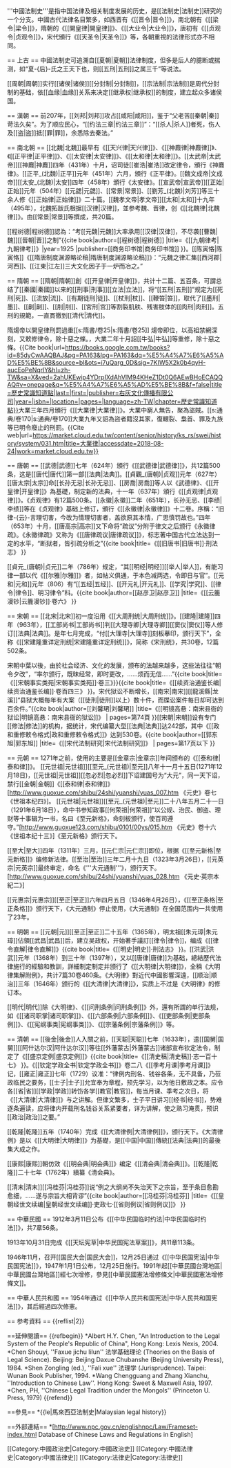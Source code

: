 '''中國法制史'''是指中国法律及相关制度发展的历史，是[[法制史|法制史]]研究的一个分支。中國古代法律名目繁多，如西晋有《[[晋令|晋令]]》，南北朝有《[[梁令|梁令]]》，隋朝的《[[開皇律|開皇律]]》、《[[大业令|大业令]]》，唐初有《[[贞观令|贞观令]]》，宋代頒行《[[天圣令|天圣令]]》等，各朝重視的法律形式亦不相同。

== 上古 ==
中國法制史可追溯自[[夏朝|夏朝]]法律制度，但多是后人的臆断或揣测，如“夏-{后}-氏之王天下也，则[[五刑|五刑]]之属三千”等说法。

[[周朝|周朝]]实行[[诸侯|诸侯]][[分封制|分封制]]，[[宗法制|宗法制]]是周代分封制的基础，依[[血缘|血缘]]关系来决定[[继承权|继承权]]的制度，建立起众多诸侯国。

== 漢朝 ==
前207年，[[刘邦|刘邦]]攻占[[咸阳|咸阳]]，鉴于“父老苦[[秦朝|秦]]苛法久矣”。为了顺应民心，“[[约法三章|约法三章]]”：“[[杀人|杀人]]者死，伤人及[[盗|盗]]抵[[罪|罪]]，余悉除去秦法。”

== 南北朝 ==
[[北魏|北魏]]最早有《[[天兴律|天兴律]]》、《[[神麚律|神麚律]]》、《[[正平律|正平律]]》、《[[太安律|太安律]]》、《[[太和律|太和律]]》。[[太武帝|太武帝]][[神麚|神麚]]四年（431年）十月，诏司徒[[崔浩|崔浩]]改定律令，頒行《神麚律》。[[正平_(北魏)|正平]]元年（451年）六月，頒行《正平律》。[[魏文成帝|文成帝]][[太安_(北魏)|太安]]四年（458年）頒行《太安律》。[[宣武帝|宣武帝]][[正始|正始]]元年（504年）[[元勰|元勰]]、[[常景|常景]]、[[劉芳_(北魏)|刘芳]]等三十余人修《[[正始律|正始律]]》二十篇。[[魏孝文帝|孝文帝]][[太和|太和]]十九年（495年），北魏拓跋氏根据[[汉律|汉律]]，並参考魏、晋律，创《[[北魏律|北魏律]]》。由[[常景|常景]]等撰成，共20篇。

[[程树德|程树德]]認為：“考[[元魏|元魏]]大率承用[[汉律|汉律]]，不尽袭[[曹魏|魏]][[晉朝|晋]]之制”<ref name="九朝律考">{{cite book|author=[[程树德|程树德]] |title=《[[九朝律考|九朝律考]]》|year=1925 |publisher=[[商务印书馆|商务印书馆]] }}</ref>。[[陈寅恪|陈寅恪]]《[[隋唐制度渊源略论稿|隋唐制度渊源略论稿]]》：“元魏之律汇集[[西河郡|河西]]、[[江東|江左]]三大文化因子于一炉而冶之。”

== 隋朝 ==
[[隋朝|隋朝]]創《[[开皇律|开皇律]]》，共计十二篇、五百条，可謂总结了[[秦國|秦國]]以来的[[刑事|刑事]][[立法|立法]]，将“[[五刑|五刑]]”规定为[[死刑|死]]、[[流放|流]]、[[有期徒刑|徒]]、[[杖刑|杖]]、[[鞭笞|笞]]，取代了[[墨刑|墨]]、[[劓|劓]]、[[刖|刖]]、[[宮刑|宫]]等割裂肌肤、残害肢体的[[肉刑|肉刑]]。五刑的規範，一直貫徹到[[清代|清代]]。

隋煬帝以開皇律刑罰過重<ref>[[s:隋書/卷25|s:隋書/卷25]] 煬帝即位，以高祖禁網深刻，又敕修律令，除十惡之條。</ref>，大業二年十月詔[[牛弘|牛弘]]等重修，除十惡之條。<ref>{{Cite book|url=https://books.google.com.tw/books?id=85dyCwAAQBAJ&pg=PA163&lpg=PA163&dq=%E5%A4%A7%E6%A5%AD%E5%BE%8B&source=bl&ots=i7uQarg_0D&sig=7KIW5X2k0b4qyH-aucEoPeNqrlY&hl=zh-TW&sa=X&ved=2ahUKEwip4YDrpIXdAhVIM94KHeZ1Dt0Q6AEwBHoECAQQAQ#v=onepage&q=%E5%A4%A7%E6%A5%AD%E5%BE%8B&f=false|title=歷史常識知道點|last=|first=|publisher=右灰文化傳播有限公司|year=|isbn=|location=|pages=|language=zh-TW|chapter=歷史常識知道點}}</ref>大業三年四月頒行《[[大業律|大業律]]》。大業中窮人無告，聚為盜賊。<ref>[[s:通典/卷170|s:通典/卷170]]</ref>大業九年又詔為盜者籍沒其家，復轘裂、梟首、罪及九族等已明令廢止的刑罰。<ref>{{Cite web|url=https://market.cloud.edu.tw/content/senior/history/ks_rs/swei/history/system/031.htm|title=大業律|accessdate=2018-08-24|work=market.cloud.edu.tw}}</ref>

== 唐朝 ==
[[武德|武德]]七年（624年）頒行《[[武德律|武德律]]》，共12篇500条，这是[[唐代|唐代]]第一部[[法典|法典]]。[[貞觀_(唐朝)|贞观]]元年（627年）[[唐太宗|太宗]]命[[长孙无忌|长孙无忌]]、[[房喬|房喬]]等人以《武德律》、《[[开皇律|开皇律]]》為基礎，制定新的法典，十一年（637年）頒行《[[贞观律|贞观律]]》。《贞观律》有12篇500条。[[永徽|永徽]]二年（651年），长孙无忌、[[李绩|李绩]]等在《贞观律》基础上修订，頒行《[[永徽律|永徽律]]》十二卷。序稱：“旧律-{云}-言理切害，今改为情理切害者，盖欲原其本情，广思慎罚故也。”四年（653年）十月，[[唐高宗|高宗]]又下命将“疏议”分附于律文之后颁行《永徽律疏》。《永徽律疏》又称为《[[唐律疏议|唐律疏议]]》，标志著中国古代立法达到一定的水平，“断狱者，皆引疏分析之”<ref name="旧唐书·刑法志">{{cite book|title=《[[旧唐书|旧唐书]]·刑法志》 }}</ref>

[[貞元_(唐朝)|贞元]]二年（786年）规定，“其[[明经|明经]][[举人|举人]]，有能习律一部以代《[[尔雅|尔雅]]》者，如帖义俱通，于本色减两选，令即日与官”。[[元和|元和]]元年（806）有“[[五经|五经]]、[[开元礼|开元礼]]、[[学究|学究]]、[[律令|律令]]、明习律令”科。<ref name="云簏漫钞·卷六">{{cite book|author=[[赵彦卫|赵彦卫]] |title=《[[云簏漫钞|云簏漫钞]]·卷六》 }}</ref>

== 宋朝 ==
[[北宋|北宋]]初一度沿用《[[大周刑统|大周刑统]]》。[[建隆|建隆]]四年（963年），[[工部尚书|工部尚书]]判[[大理寺卿|大理寺卿]][[窦仪|窦仪]]等人修订[[法典|法典]]。是年七月完成，“付[[大理寺|大理寺]]刻板摹印，颁行天下”，全称《[[宋建隆重详定刑统|宋建隆重详定刑统]]》，简称《宋刑统》，共30卷，12篇502条。

宋朝中葉以後，由於社会经济、文化的发展，颁布的法越来越多，这些法往往“朝令夕改”，“率尔颁行，既昧经常，即时更改，……烦而无信……”<ref name="宋朝事实类苑·卷三">{{cite book|title=《[[宋朝事实类苑|宋朝事实类苑]]·卷三》}}</ref><ref name="续资治通鉴长编·卷百四三">{{cite book|title=《[[续资治通鉴长编|续资治通鉴长编]]·卷百四三》 }}</ref>。宋代狱讼不断增长，[[南宋|南宋]][[龍溪縣|龙溪]]“县狱大概每年有大案（[[徒刑|徒刑]]以上）数十件，而牒讼案件每日却可达到百余件。”<ref name="明镜高悬：南宋县衙的狱讼">{{cite book|author=[[刘馨珺|刘馨珺]] |title=《[[明镜高悬：南宋县衙的狱讼|明镜高悬：南宋县衙的狱讼]]》 | pages=第74頁 }}</ref>[[宋朝|宋朝]]设有专门[[修法|修法]]的机构，据统计，宋代编纂大型[[法典|法典]]达242部，其中《[[政和重修敕令格式|政和重修敕令格式]]》达到530卷。<ref name="宋代法制研究">{{cite book|author=[[郭东旭|郭东旭]] |title=《[[宋代法制研究|宋代法制研究]]》 | pages=第17页以下 }}</ref>

== 元朝 ==
1271年之前，使用的主要是[[金章宗|金章宗]]年间颁布的《[[泰和律|泰和律]]》。
[[元世祖|元世祖]][[至元_(元世祖)|至元]]八年十一月十五日(1271年12月18日)，[[元世祖|元世祖]][[忽必烈|忽必烈]]下诏建国号为“大元”，同一天下诏，禁行[[金朝|金朝]]《[[泰和律|泰和律]]》<ref>[http://www.guoxue.com/shibu/24shi/yuanshi/yuas_007.htm 《元史》卷七《世祖本纪四》]</ref>。
[[元世祖|元世祖]][[至元_(元世祖)|至元]]二十八年五月二十一日（1291年6月18日），命中书参知政事[[何荣祖|何荣祖]]“以公规、治民、御盗、理财等十事辑为一书，名曰《至元新格》，命刻板颁行，使百司遵守。”<ref>[http://www.guoxue123.com/shibu/0101/00ys/015.htm 《元史》卷十六《世祖本纪十三》]</ref>《至元新格》颁行天下。

[[至大|至大]]四年（1311年）三月，[[元仁宗|元仁宗]]即位，根据《[[至元新格|至元新格]]》编修新法律。[[至治|至治]]三年二月十九日（1323年3月26日），[[元英宗|元英宗]]最终审定，命名《'''大元通制'''》，颁行天下。<ref>[http://www.guoxue.com/shibu/24shi/yuanshi/yuas_028.htm 《元史·英宗本紀二》]</ref>

[[元惠宗|元惠宗]][[至正|至正]]六年四月五日（1346年4月26日），《[[至正条格|至正条格]]》颁行天下，《大元通制》停止使用，《大元通制》在全国范围内一共使用了23年。

== 明朝 ==
[[元朝|元]][[至正|至正]]二十五年（1365年），明太祖[[朱元璋|朱元璋]]佔領[[武昌|武昌]]后，建立吴政权，开始著手議訂[[律令|律令]]，编成《[[律令直解|律令直解]]》<ref name="明史‧刑法志">{{cite book|title=《[[明史|明史]]‧刑法志》 }}</ref>。[[洪武|洪武]]元年（1368年）到三十年（1397年），又以[[唐律|唐律]]为基础，總結歷代法律施行的經驗和教訓，詳細制定制定并颁行了《[[大明律|大明律]]》，全稱《大明律集解附例》，共计7篇30卷460条。《大明律》對近代中國影響深遠，[[顺治|顺治]]三年（1646年）颁行的《[[大清律|大清律]]》，实质上不过是《大明律》的修订本。

[[明代|明代]]除《大明律》、《[[问刑条例|问刑条例]]》外，還有所謂的单行法规，如《[[诸司职掌|诸司职掌]]》、《[[六部条例|六部条例]]》、《[[吏部条例|吏部条例]]》、《[[宪纲事类|宪纲事类]]》、《[[宗藩条例|宗藩条例]]》等。

== 清朝 ==
[[後金|後金]]人入關之前，[[天聪|天聪]]七年（1633年），遣[[国舅|国舅]][[阿什达尔汉|阿什达尔汉]]等往[[外藩蒙古|外藩蒙古]]诸部宣布钦定法令，制定了《[[盛京定例|盛京定例]]》<ref name="[[清史稿|清史稿]]·志一百十七">{{cite book|title=《[[清史稿|清史稿]]·志一百十七》 }}</ref>。《[[钦定学政全书|钦定学政全书]]》卷二八《[[季考月课|季考月课]]》记，[[雍正|雍正]]七年（1729）议准：“律例内刑名、钱谷各条，无不具备，乃莅政临民之要务，[[士子|士子]]允宜奉为章程，预先学习，以为他日敷政之本。应令各[[省|省]][[学政|学政]]转饬各学[[教官|教官]]，每当月课、季考之次日，将《[[大清律|大清律]]》与之讲解。但律文繁多，士子平日讲习[[经书|经书]]，势难逐条遍读，应将律内开载刑名钱谷关系紧要者，详为讲解，使之熟习淹贯，预识[[政治|政治]]之要。”

[[乾隆|乾隆]]五年（1740年）完成《[[大清律例|大清律例]]》，颁行天下。《大清律例》是以《[[大明律|大明律]]》为基礎，是[[中国|中国]]傳統[[法典|法典]]的最後集大成之作。

[[康熙|康熙]]朝仿效《[[明会典|明会典]]》编定《[[清会典|清会典]]》。[[乾隆|乾隆]]二十七年（1762年）續纂《清会典》。

[[清末|清末]][[冯桂芬|冯桂芬]]说“例之大纲尚不失治天下之宗旨，至于条目愈勘愈细，……遂与宗旨大相背谬”<ref name="皇朝经世文续编·吏政七·省则例议">{{cite book|author=[[冯桂芬|冯桂芬]] |title=《[[皇朝经世文续编|皇朝经世文续编]]·吏政七·[[省则例议|省则例议]]》 }}</ref>

== 中華民國 ==
1912年3月11日公布《[[中华民国临时约法|中华民国临时约法]]》，共7章56条。

1913年10月31日完成《[[天坛宪草|中华民国宪法草案]]》，共11章113条。

1946年11月，召开[[国民大会|国民大会]]，12月25日通过《[[中华民国宪法|中华民国宪法]]》，1947年1月1日公布，12月25日施行。1991年起[[中華民國台灣地區|中華民國台灣地區]]經七次增修，參見[[中華民國憲法增修條文|中華民國憲法增修條文]]。

== 中華人民共和國 ==
1954年通过《[[中华人民共和国宪法|中华人民共和国宪法]]》，其后經過四次修憲。

== 参考資料 ==
{{reflist|2}}

==延伸閱讀==
{{refbegin}}
*Albert H.Y. Chen, "An Introduction to the Legal System of the People's Republic of China", Hong Kong: Lexis Nexis, 2004.
*Chen Shouyi, ''Faxue jichu lilun'' 法学基础理论 (Theories on the Basis of Legal Science). Beijing: Beijing Daxue Chubanshe (Beijing University Press), 1984.
*Shen Zongling (ed.), ''Fali xue'' 法理学 (Jurisprudence). Taipei: Wunan Book Publisher, 1994.
*Wang Chengguang and Zhang Xianchu, ''Introduction to Chinese Law''. Hong Kong: Sweet & Maxwell Asia, 1997.
*Chen, PH, ''Chinese Legal Tradition under the Mongols'' (Princeton U. Press, 1979)
{{refend}}

==參見==
*{{le|馬來西亞法制史|Malaysian legal history}}

==外部連結==
*[http://www.npc.gov.cn/englishnpc/Law/Frameset-index.html Database of Chinese Laws and Regulations in English]

[[Category:中國政治史|Category:中國政治史]]
[[Category:中國法律史|Category:中國法律史]]
[[Category:法律史|Category:法律史]]